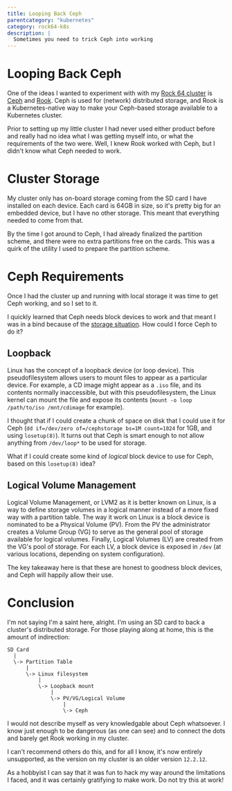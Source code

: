```yaml
---
title: Looping Back Ceph
parentcategory: "kubernetes"
category: rock64-k8s
description: |
  Sometimes you need to trick Ceph into working
---
```


# Looping Back Ceph

One of the ideas I wanted to experiment with with my [Rock 64 cluster](rock64-cluster.md) is [Ceph](https://ceph.io/ceph-storage/) and [Rook](https://rook.io). Ceph is used for (network) distributed storage, and Rook is a Kubernetes-native way to make your Ceph-based storage available to a Kubernetes cluster.

Prior to setting up my little cluster I had never used either product before and really had no idea what I was getting myself into, or what the requirements of the two were. Well, I knew Rook worked with Ceph, but I didn't know what Ceph needed to work.

# Cluster Storage

My cluster only has on-board storage coming from the SD card I have installed on each device. Each card is 64GB in size, so it's pretty big for an embedded device, but I have no other storage. This meant that everything needed to come from that.

By the time I got around to Ceph, I had already finalized the partition scheme, and there were no extra partitions free on the cards. This was a quirk of the utility I used to prepare the partition scheme.

# Ceph Requirements

Once I had the cluster up and running with local storage it was time to get Ceph working, and so I set to it.

I quickly learned that Ceph needs block devices to work and that meant I was in a bind because of the [storage situation](#cluster-storage). How could I force Ceph to do it?

## Loopback

Linux has the concept of a loopback device (or loop device). This pseudofilesystem allows users to mount files to appear as a particular device. For example, a CD image might appear as a `.iso` file, and its contents normally inaccessible, but with this pseudofilesystem, the Linux kernel can mount the file and expose its contents (`mount -o loop /path/to/iso /mnt/cdimage` for example).

I thought that if I could create a chunk of space on disk that I could use it for Ceph (`dd if=/dev/zero of=/cephstorage bs=1M count=1024` for 1GB, and using `losetup(8)`). It turns out that Ceph is smart enough to not allow anything from `/dev/loop*` to be used for storage.

What if I could create some kind of _logical_ block device to use for Ceph, based on this `losetup(8)` idea?

## Logical Volume Management

Logical Volume Management, or LVM2 as it is better known on Linux, is a way to define storage volumes in a logical manner instead of a more fixed way with a partition table. The way it work on Linux is a block device is nominated to be a Physical Volume (PV). From the PV the administrator creates a Volume Group (VG) to serve as the general pool of storage available for logical volumes. Finally, Logical Volumes (LV) are created from the VG's pool of storage. For each LV, a block device is exposed in `/dev` (at various locations, depending on system configuration).

The key takeaway here is that these are honest to goodness block devices, and Ceph will happily allow their use.

# Conclusion

I'm not saying I'm a saint here, alright. I'm using an SD card to back a cluster's distributed storage. For those playing along at home, this is the amount of indirection:


```
SD Card
  |
  \-> Partition Table
      |
      \-> Linux filesystem
          |
          \-> Loopback mount
              |
              \-> PV/VG/Logical Volume
                  |
                  \-> Ceph
```

I would not describe myself as very knowledgable about Ceph whatsoever. I know just enough to be dangerous (as one can see) and to connect the dots and barely get Rook working in my cluster.

I can't recommend others do this, and for all I know, it's now entirely unsupported, as the version on my cluster is an older version `12.2.12`.

As a hobbyist I can say that it was fun to hack my way around the limitations I faced, and it was certainly gratifying to make work. Do not try this at work!
